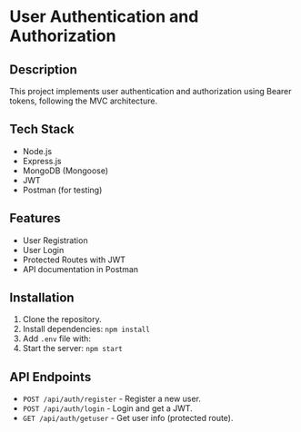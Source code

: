 # User Authentication and Authorization

## Description
This project implements user authentication and authorization using Bearer tokens, following the MVC architecture.

## Tech Stack
- Node.js
- Express.js
- MongoDB (Mongoose)
- JWT
- Postman (for testing)

## Features
- User Registration
- User Login
- Protected Routes with JWT
- API documentation in Postman

## Installation
1. Clone the repository.
2. Install dependencies: `npm install`
3. Add `.env` file with:
4. Start the server: `npm start`

## API Endpoints
- `POST /api/auth/register` - Register a new user.
- `POST /api/auth/login` - Login and get a JWT.
- `GET /api/auth/getuser` - Get user info (protected route).
